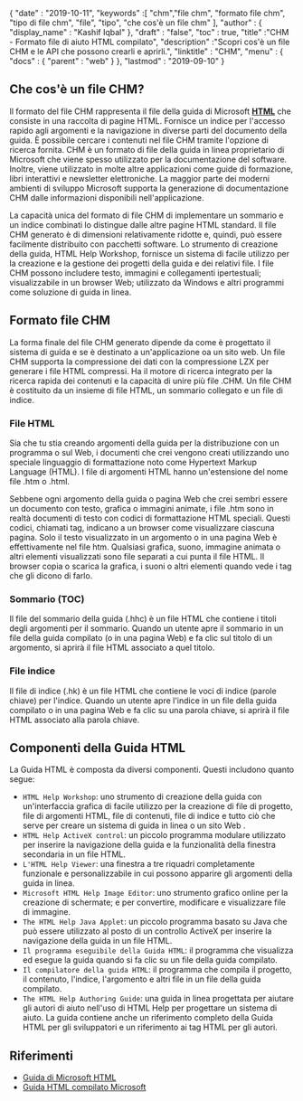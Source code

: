 {
  "date" : "2019-10-11",
  "keywords" :[ "chm","file chm", "formato file chm", "tipo di file chm", "file", "tipo", "che cos'è un file chm" ],
  "author" : {
    "display_name" : "Kashif Iqbal"
},
  "draft" : "false",
  "toc" : true,
  "title" :"CHM - Formato file di aiuto HTML compilato",
  "description" :"Scopri cos'è un file CHM e le API che possono crearli e aprirli.",
  "linktitle" : "CHM",
  "menu" : {
    "docs" : {
      "parent" : "web"
}
},
  "lastmod" : "2019-09-10"
}

## Che cos'è un file CHM?

Il formato del file CHM rappresenta il file della guida di Microsoft **[HTML](/it/web/html/)** che consiste in una raccolta di pagine HTML. Fornisce un indice per l'accesso rapido agli argomenti e la navigazione in diverse parti del documento della guida. È possibile cercare i contenuti nel file CHM tramite l'opzione di ricerca fornita. CHM è un formato di file della guida in linea proprietario di Microsoft che viene spesso utilizzato per la documentazione del software. Inoltre, viene utilizzato in molte altre applicazioni come guide di formazione, libri interattivi e newsletter elettroniche. La maggior parte dei moderni ambienti di sviluppo Microsoft supporta la generazione di documentazione CHM dalle informazioni disponibili nell'applicazione.

La capacità unica del formato di file CHM di implementare un sommario e un indice combinati lo distingue dalle altre pagine HTML standard. Il file CHM generato è di dimensioni relativamente ridotte e, quindi, può essere facilmente distribuito con pacchetti software. Lo strumento di creazione della guida, HTML Help Workshop, fornisce un sistema di facile utilizzo per la creazione e la gestione dei progetti della guida e dei relativi file. I file CHM possono includere testo, immagini e collegamenti ipertestuali; visualizzabile in un browser Web; utilizzato da Windows e altri programmi come soluzione di guida in linea.

## Formato file CHM

La forma finale del file CHM generato dipende da come è progettato il sistema di guida e se è destinato a un'applicazione oa un sito web. Un file CHM supporta la compressione dei dati con la compressione LZX per generare i file HTML compressi. Ha il motore di ricerca integrato per la ricerca rapida dei contenuti e la capacità di unire più file .CHM. Un file CHM è costituito da un insieme di file HTML, un sommario collegato e un file di indice.

### File HTML

Sia che tu stia creando argomenti della guida per la distribuzione con un programma o sul Web, i documenti che crei vengono creati utilizzando uno speciale linguaggio di formattazione noto come Hypertext Markup Language (HTML). I file di argomenti HTML hanno un'estensione del nome file .htm o .html.

Sebbene ogni argomento della guida o pagina Web che crei sembri essere un documento con testo, grafica o immagini animate, i file .htm sono in realtà documenti di testo con codici di formattazione HTML speciali. Questi codici, chiamati tag, indicano a un browser come visualizzare ciascuna pagina. Solo il testo visualizzato in un argomento o in una pagina Web è effettivamente nel file htm. Qualsiasi grafica, suono, immagine animata o altri elementi visualizzati sono file separati a cui punta il file HTML. Il browser copia o scarica la grafica, i suoni o altri elementi quando vede i tag che gli dicono di farlo.

### Sommario (TOC)
Il file del sommario della guida (.hhc) è un file HTML che contiene i titoli degli argomenti per il sommario. Quando un utente apre il sommario in un file della guida compilato (o in una pagina Web) e fa clic sul titolo di un argomento, si aprirà il file HTML associato a quel titolo.

### File indice
Il file di indice (.hk) è un file HTML che contiene le voci di indice (parole chiave) per l'indice. Quando un utente apre l'indice in un file della guida compilato o in una pagina Web e fa clic su una parola chiave, si aprirà il file HTML associato alla parola chiave.

## Componenti della Guida HTML

La Guida HTML è composta da diversi componenti. Questi includono quanto segue:

* `HTML Help Workshop`: uno strumento di creazione della guida con un'interfaccia grafica di facile utilizzo per la creazione di file di progetto, file di argomenti HTML, file di contenuti, file di indice e tutto ciò che serve per creare un sistema di guida in linea o un sito Web .
* `HTML Help ActiveX control`: un piccolo programma modulare utilizzato per inserire la navigazione della guida e la funzionalità della finestra secondaria in un file HTML.
* `L'HTML Help Viewer`: una finestra a tre riquadri completamente funzionale e personalizzabile in cui possono apparire gli argomenti della guida in linea.
* `Microsoft HTML Help Image Editor`: uno strumento grafico online per la creazione di schermate; e per convertire, modificare e visualizzare file di immagine.
* `The HTML Help Java Applet`: un piccolo programma basato su Java che può essere utilizzato al posto di un controllo ActiveX per inserire la navigazione della guida in un file HTML.
* `Il programma eseguibile della Guida HTML`: il programma che visualizza ed esegue la guida quando si fa clic su un file della guida compilato.
* `Il compilatore della guida HTML`: il programma che compila il progetto, il contenuto, l'indice, l'argomento e altri file in un file della guida compilato.
* `The HTML Help Authoring Guide`: una guida in linea progettata per aiutare gli autori di aiuto nell'uso di HTML Help per progettare un sistema di aiuto. La guida contiene anche un riferimento completo della Guida HTML per gli sviluppatori e un riferimento ai tag HTML per gli autori.

## Riferimenti

* [Guida di Microsoft HTML](https://docs.microsoft.com/en-us/previous-versions/windows/desktop/htmlhelp/microsoft-html-help-1-4-sdk)
* [Guida HTML compilato Microsoft](https://en.wikipedia.org/wiki/Microsoft_Compiled_HTML_Help)

